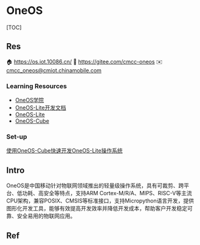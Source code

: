 # OneOS

[TOC]



## Res
🏠 https://os.iot.10086.cn/
🚧 https://gitee.com/cmcc-oneos
✉️ cmcc_oneos@cmiot.chinamobile.com


### Learning Resources
- [OneOS学院](https://os.iot.10086.cn/college/)
- [OneOS-Lite开发文档](https://oneos-lite.com/)
- [OneOS-Lite](https://gitee.com/cmcc-oneos/OneOS-Lite)
- [OneOS-Cube](https://gitee.com/cmcc-oneos/one-os-cube)


### Set-up
[使用OneOS-Cube快速开发OneOS-Lite操作系统](https://www.jianshu.com/p/d05d75856483)



## Intro
OneOS是中国移动针对物联网领域推出的轻量级操作系统，具有可裁剪、跨平台、低功耗、高安全等特点，支持ARM Cortex-M/R/A、MIPS、RISC-V等主流CPU架构，兼容POSIX、CMSIS等标准接口，支持Micropython语言开发，提供图形化开发工具，能够有效提高开发效率并降低开发成本，帮助客户开发稳定可靠、安全易用的物联网应用。



## Ref
[Mac版下实现51单片机进行开发的环境搭建]:https://blog.csdn.net/weixin_46551628/article/details/123791482
[如何入门单片机/嵌入式]:https://zhuanlan.zhihu.com/p/44771282
[快速入门STM32单片机]: https://zhuanlan.zhihu.com/p/46618706
[BSP是什么]:https://www.atdevin.com/3097.html
